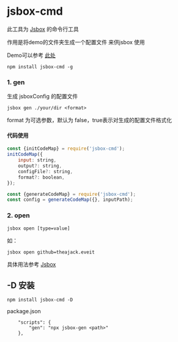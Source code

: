 <!--
 * @Author: chenzhongsheng
 * @Date: 2025-01-07 10:41:09
 * @Description: Coding something
-->
# jsbox-cmd

此工具为 [Jsbox](https://github.com/theajack/jsbox) 的命令行工具

作用是将demo的文件夹生成一个配置文件 来供jsbox 使用

Demo可以参考 [此处](https://github.com/theajack/store/tree/main/jsbox-demo)

```
npm install jsbox-cmd -g
```

### 1. gen

生成 jsboxConfig 的配置文件

```
jsbox gen ./your/dir <format>
```

format 为可选参数，默认为 false，true表示对生成的配置文件格式化

#### 代码使用

```js
const {initCodeMap} = require('jsbox-cmd');
initCodeMap({
    input: string,
    output?: string,
    configFile?: string,
    format?: boolean,
});
```

```js
const {generateCodeMap} = require('jsbox-cmd');
const config = generateCodeMap({}, inputPath);
```


### 2. open

```
jsbox open [type=value]
```

如：

```
jsbox open github=theajack.eveit
```

具体用法参考 [Jsbox](https://github.com/theajack/jsbox)


## -D 安装

```
npm install jsbox-cmd -D
```

package.json

```
    "scripts": {
        "gen": "npx jsbox-gen <path>"
    },
```